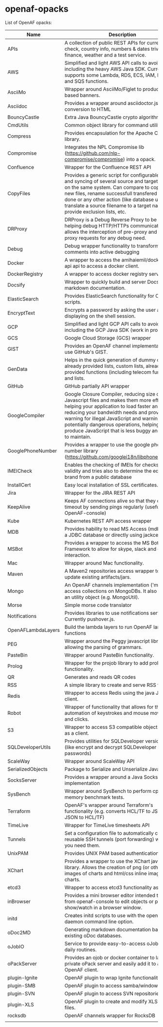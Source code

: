   # openaf-opacks
  
  List of OpenAF opacks:
  
  | Name   | Description   |
  |--------|---------------|
  |APIs|A collection of public REST APIs for currency check, country info, numbers &amp; dates trivia, GeoIP, finance, weather and a test service.|
  |AWS|Simplified and light AWS API calls to avoid including the heavy AWS Java SDK. Currently supports some Lambda, RDS, ECS, IAM, DYNAMO and SQS functions.|
  |AsciiMo|Wrapper around AsciiMo/Figlet to produce ascii based banners.|
  |Asciidoc|Provides a wrapper around asciidoctor.js enabling conversion to HTML|
  |BouncyCastle|Extra Java BouncyCastle crypto algorithms.|
  |CmdUtils|Common object library for command utilities|
  |Compress|Provides encapsulation for the Apache Compress library.|
  |Compromise|Integrates the NPL Compromise lib (https://github.com/nlp-compromise/compromise) into a opack.|
  |Confluence|Wrapper for the Confluence REST API|
  |CopyFiles|Provides a generic script for configurable copy and syncing of several source and target folders on the same system. Can compare to copy only new files, rename successfull transfered files to done or any other action (like database update), translate a source filename to a target name, provide exclusion lists, etc.|
  |DRProxy|DRProxy is a Debug Reverse Proxy to be used in helping debug HTTP/HTTPs communication. It allows the interception of pre-proxy and post-proxy requests for any debug need.|
  |Debug|Debug wrapper functionality to transform comments into active debugging|
  |Docker|A wrapper to access the amihaiemil/docker-java-api api to access a docker client.|
  |DockerRegistry|A wrapper to access docker registry services.|
  |Docsify|Wrapper to quickly build and server Docsify markdown documentation.|
  |ElasticSearch|Provides ElasticSearch functionality for OpenAF scripts.|
  |EncryptText|Encrypts a password by asking the user and not displaying on the shell session.|
  |GCP|Simplified and light GCP API calls to avoid including the GCP Java SDK (work in progress)|
  |GCS|Google Cloud Storage (GCS) wrapper|
  |GIST|Provides an OpenAF channel implementation to use GitHub&#x27;s GIST.|
  |GenData|Helps in the quick generation of dummy data with already provided lists, custom lists, already provided functions (including telecom functions) and lists.|
  |GitHub|GitHub partially API wrapper|
  |GoogleCompiler|Google Closure Compiler, reducing size of Javascript files and makes them more efficient helping your application to load faster and reducing your bandwidth needs and provides warning for illegal JavaScript and warnings for potentially dangerous operations, helping you to produce JavaScript that is less buggy and easier to maintain.|
  |GooglePhoneNumber|Provides a wrapper to use the google phone number library (https://github.com/googlei18n/libphonenumber/).|
  |IMEICheck|Enables the checking of IMEIs for checksum validity and tries also to determine the equipment brand from a public database|
  |InstallCert|Easy local installation of SSL certificates.|
  |Jira|Wrapper for the JIRA REST API|
  |KeepAlive|Keeps AF connections alive so that they don&#x27;t timeout by sending pings regularly (useful with OpenAF-console)|
  |Kube|Kubernetes REST API access wrapper|
  |MDB|Provides hability to read MS Access (mdb) files as a JDBC database or directly using jackcess.|
  |MSBot|Provides a wrapper to access the MS Bot Framework to allow for skype, slack and others interaction.|
  |Mac|Wrapper around Mac functionality.|
  |Maven|A Maven2 repositories access wrapper to get or update existing artifacts/jars.|
  |Mongo|An OpenAF channels implementation (&#x27;mongo&#x27;) to access collections on MongoDBs. It also includes an utility object (e.g. MongoUtil).|
  |Morse|Simple morse code translator|
  |Notifications|Provides libraries to use notifications services. Currently pushover.js.|
  |OpenAFLambdaLayers|Build the lambda layers to run OpenAF lambda functions|
  |PEG|Wrapper around the Peggy javascript library allowing the parsing of grammars.|
  |PasteBin|Wrapper around PasteBin functionality.|
  |Prolog|Wrapper for the projob library to add prolog functionality.|
  |QR|Generates and reads QR codes|
  |RSS|A simple library to create and serve RSS feeds.|
  |Redis|Wrapper to access Redis using the java Jedis client.|
  |Robot|Wrapper of functionality that allows for the automation of keystrokes and mouse movements and clicks.|
  |S3|Wrapper to access S3 compatible object storages as a client.|
  |SQLDeveloperUtils|Provides utilities for SQLDeveloper version &gt;&#x3D; 4 (like encrypt and decrypt SQLDeveloper passwords)|
  |ScaleWay|Wrapper around ScaleWay API|
  |SerializedObjects|Package to Serialize and Unserialize Java Objects|
  |SocksServer|Provides a wrapper around a Java SocksServer implementation|
  |SysBench|Wrapper around SysBench to perform cpu, io and memory benchmark tests.|
  |Terraform|OpenAF&#x27;s wrapper around Terraform&#x27;s functionality (e.g. converts HCL/TF to JSON and JSON to HCL/TF)|
  |TimeLive|Wrapper for TimeLive timesheets API|
  |Tunnels|Set a configuration file to automatically connect reusable SSH tunnels (port forwarding) whenever you need them.|
  |UnixPAM|Provides UNIX PAM based authentication|
  |XChart|Provides a wrapper to use the XChart java charts library. Allows the creation of png (or others) images of charts and html/css inline images of charts.|
  |etcd3|Wrapper to access etcd3 functionality as a client|
  |inBrowser|Provides a mini browser editor intended to use from openaf-console to edit objects or perform show/watch in a browser window.|
  |initd|Creates initd scripts to use with the openaf&#x27;s --daemon command line option.|
  |oDoc2MD|Generating markdown documentation based on existing oDoc databases.|
  |oJobIO|Service to provide easy-to-access oJobs for daily routines.|
  |oPackServer|Provides an ojob or docker container to launch a private oPack server and easily add it to any OpenAF client.|
  |plugin-Ignite|OpenAF plugin to wrap Ignite functionality.|
  |plugin-SMB|OpenAF plugin to access samba/window shares.|
  |plugin-SVN|OpenAF plugin to access SVN repositories.|
  |plugin-XLS|OpenAF plugin to create and modify XLS and DOC files.|
  |rocksdb|OpenAF channels wrapper for RocksDB|
  |||
  